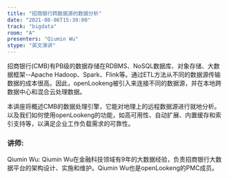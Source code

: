 ```yaml
---
title: "招商银行跨数据源的数据分析"
date: "2021-08-06T15:30:00" 
track: "bigdata"
room: "A"
presenters: "Qiumin Wu"
stype: "英文演讲"
---
```

招商银行(CMB)有PB级的数据存储在RDBMS、NoSQL数据库、对象存储、大数据框架--Apache Hadoop、Spark、Flink等。通过ETL方法从不同的数据源传输数据的成本很高。因此，openLookeng被引入来连接不同的数据源，并在本地跨数据中心和混合云处理数据。

本讲座将概述CMB的数据处理引擎，它能对地理上的远程数据源进行就地分析。以及我们如何使用openLookeng的功能，如高可用性、自动扩展、内置缓存和索引支持等，以满足企业工作负载需求的可靠性。
 ### 讲师: 
 Qiumin Wu: Qiumin Wu在金融科技领域有9年的大数据经验，负责招商银行大数据平台的架构设计、实施和维护。Qiumin Wu也是openLookeng的PMC成员。